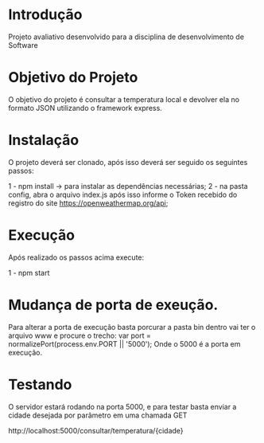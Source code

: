 # Introdução
Projeto avaliativo desenvolvido para a disciplina de desenvolvimento de Software

# Objetivo do Projeto
O objetivo do projeto é consultar a temperatura local e devolver ela no formato JSON utilizando o framework express.

# Instalação

O projeto deverá ser clonado, após isso deverá ser seguido os seguintes passos:

1 - npm install  -> para instalar as dependências necessárias;
2 - na pasta config, abra o arquivo index.js após isso informe o Token recebido do registro do site https://openweathermap.org/api;

# Execução
Após realizado os passos acima execute:

1 - npm start

# Mudança de porta de exeução.

Para alterar a porta de execução basta porcurar a pasta bin dentro vai ter o arquivo www e procure o trecho:
var port = normalizePort(process.env.PORT || '5000');
Onde o 5000 é a porta em execução.


# Testando

O servidor estará rodando na porta 5000, e para testar basta enviar a cidade desejada por parâmetro em uma chamada GET

http://localhost:5000/consultar/temperatura/{cidade}

